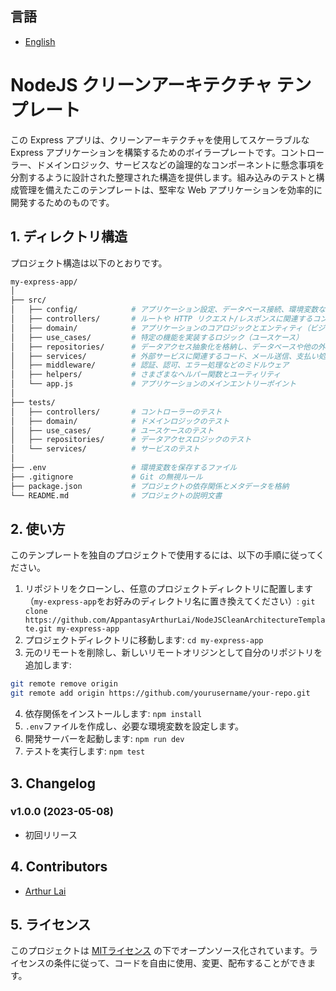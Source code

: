 ## 言語

- [English](README.md)

# NodeJS クリーンアーキテクチャ テンプレート

この Express アプリは、クリーンアーキテクチャを使用してスケーラブルな Express アプリケーションを構築するためのボイラープレートです。コントローラー、ドメインロジック、サービスなどの論理的なコンポーネントに懸念事項を分割するように設計された整理された構造を提供します。組み込みのテストと構成管理を備えたこのテンプレートは、堅牢な Web アプリケーションを効率的に開発するためのものです。


## 1. ディレクトリ構造

プロジェクト構造は以下のとおりです。

``` bash
my-express-app/
│
├── src/
│   ├── config/            # アプリケーション設定、データベース接続、環境変数など
│   ├── controllers/       # ルートや HTTP リクエスト/レスポンスに関連するコントローラー
│   ├── domain/            # アプリケーションのコアロジックとエンティティ（ビジネスロジック、モデルなど）
│   ├── use_cases/         # 特定の機能を実装するロジック（ユースケース）
│   ├── repositories/      # データアクセス抽象化を格納し、データベースや他の外部データソースにアクセス
│   ├── services/          # 外部サービスに関連するコード、メール送信、支払い処理など
│   ├── middleware/        # 認証、認可、エラー処理などのミドルウェア
│   ├── helpers/           # さまざまなヘルパー関数とユーティリティ
│   └── app.js             # アプリケーションのメインエントリーポイント
│
├── tests/
│   ├── controllers/       # コントローラーのテスト
│   ├── domain/            # ドメインロジックのテスト
│   ├── use_cases/         # ユースケースのテスト
│   ├── repositories/      # データアクセスロジックのテスト
│   └── services/          # サービスのテスト
│
├── .env                   # 環境変数を保存するファイル
├── .gitignore             # Git の無視ルール
├── package.json           # プロジェクトの依存関係とメタデータを格納
└── README.md              # プロジェクトの説明文書
```


## 2. 使い方

このテンプレートを独自のプロジェクトで使用するには、以下の手順に従ってください。

1. リポジトリをクローンし、任意のプロジェクトディレクトリに配置します（`my-express-app`をお好みのディレクトリ名に置き換えてください）: `git clone https://github.com/AppantasyArthurLai/NodeJSCleanArchitectureTemplate.git my-express-app`
2. プロジェクトディレクトリに移動します: `cd my-express-app`
3. 元のリモートを削除し、新しいリモートオリジンとして自分のリポジトリを追加します:
``` bash
git remote remove origin
git remote add origin https://github.com/yourusername/your-repo.git
```
4. 依存関係をインストールします: `npm install`
5. `.env`ファイルを作成し、必要な環境変数を設定します。
6. 開発サーバーを起動します: `npm run dev`
7. テストを実行します: `npm test`


## 3. Changelog

### v1.0.0 (2023-05-08)

- 初回リリース

## 4. Contributors

- [Arthur Lai](https://github.com/AppantasyArthurLai)

## 5. ライセンス

このプロジェクトは [MITライセンス](https://opensource.org/licenses/MIT) の下でオープンソース化されています。ライセンスの条件に従って、コードを自由に使用、変更、配布することができます。
